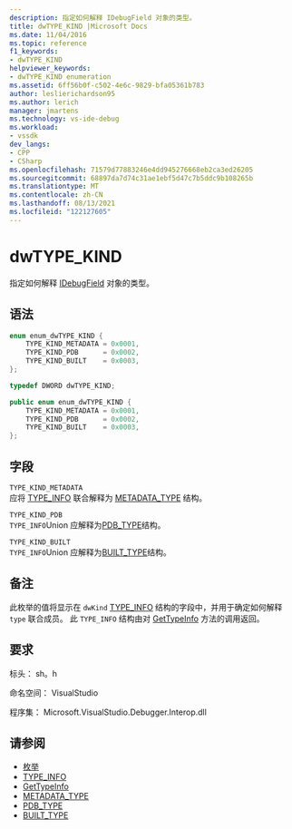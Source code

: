 ```yaml
---
description: 指定如何解释 IDebugField 对象的类型。
title: dwTYPE_KIND |Microsoft Docs
ms.date: 11/04/2016
ms.topic: reference
f1_keywords:
- dwTYPE_KIND
helpviewer_keywords:
- dwTYPE_KIND enumeration
ms.assetid: 6ff56b0f-c502-4e6c-9829-bfa05361b783
author: leslierichardson95
ms.author: lerich
manager: jmartens
ms.technology: vs-ide-debug
ms.workload:
- vssdk
dev_langs:
- CPP
- CSharp
ms.openlocfilehash: 71579d77883246e4dd945276668eb2ca3ed26205
ms.sourcegitcommit: 68897da7d74c31ae1ebf5d47c7b5ddc9b108265b
ms.translationtype: MT
ms.contentlocale: zh-CN
ms.lasthandoff: 08/13/2021
ms.locfileid: "122127605"
---
```

# <a name="dwtype_kind"></a>dwTYPE_KIND
指定如何解释 [IDebugField](../../../extensibility/debugger/reference/idebugfield.md) 对象的类型。

## <a name="syntax"></a>语法

```cpp
enum enum_dwTYPE_KIND {
    TYPE_KIND_METADATA = 0x0001,
    TYPE_KIND_PDB      = 0x0002,
    TYPE_KIND_BUILT    = 0x0003,
};

typedef DWORD dwTYPE_KIND;
```

```csharp
public enum enum_dwTYPE_KIND {
    TYPE_KIND_METADATA = 0x0001,
    TYPE_KIND_PDB      = 0x0002,
    TYPE_KIND_BUILT    = 0x0003,
};
```

## <a name="fields"></a>字段
`TYPE_KIND_METADATA`\
应将 [TYPE_INFO](../../../extensibility/debugger/reference/type-info.md) 联合解释为 [METADATA_TYPE](../../../extensibility/debugger/reference/metadata-type.md) 结构。

`TYPE_KIND_PDB`\
`TYPE_INFO`Union 应解释为[PDB_TYPE](../../../extensibility/debugger/reference/pdb-type.md)结构。

`TYPE_KIND_BUILT`\
`TYPE_INFO`Union 应解释为[BUILT_TYPE](../../../extensibility/debugger/reference/built-type.md)结构。

## <a name="remarks"></a>备注
此枚举的值将显示在 `dwKind` [TYPE_INFO](../../../extensibility/debugger/reference/type-info.md) 结构的字段中，并用于确定如何解释 `type` 联合成员。 此 `TYPE_INFO` 结构由对 [GetTypeInfo](../../../extensibility/debugger/reference/idebugfield-gettypeinfo.md) 方法的调用返回。

## <a name="requirements"></a>要求
标头： sh。h

命名空间： VisualStudio

程序集： Microsoft.VisualStudio.Debugger.Interop.dll

## <a name="see-also"></a>请参阅
- [枚举](../../../extensibility/debugger/reference/enumerations-visual-studio-debugging.md)
- [TYPE_INFO](../../../extensibility/debugger/reference/type-info.md)
- [GetTypeInfo](../../../extensibility/debugger/reference/idebugfield-gettypeinfo.md)
- [METADATA_TYPE](../../../extensibility/debugger/reference/metadata-type.md)
- [PDB_TYPE](../../../extensibility/debugger/reference/pdb-type.md)
- [BUILT_TYPE](../../../extensibility/debugger/reference/built-type.md)
